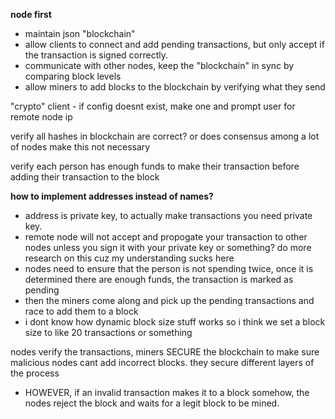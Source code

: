 **node first**
- maintain json "blockchain"
- allow clients to connect and add pending transactions, but only accept if the transaction is signed correctly.
- communicate with other nodes, keep the "blockchain" in sync by comparing block levels
- allow miners to add blocks to the blockchain by verifying what they send


"crypto" client - if config doesnt exist, make one and prompt user for remote node ip

verify all hashes in blockchain are correct? or does consensus among a lot of nodes make this not necessary

verify each person has enough funds to make their transaction before adding their transaction to the block

**how to implement addresses instead of names?**
- address is private key, to actually make transactions you need private key.
- remote node will not accept and propogate your transaction to other nodes unless you sign it with your private key or something? do more research on this cuz my understanding sucks here
- nodes need to ensure that the person is not spending twice, once it is determined there are enough funds, the transaction is marked as pending
- then the miners come along and pick up the pending transactions and race to add them to a block
- i dont know how dynamic block size stuff works so i think we set a block size to like 20 transactions or something

nodes verify the transactions, miners SECURE the blockchain to make sure malicious nodes cant add incorrect blocks. they secure different layers of the process
- HOWEVER, if an invalid transaction makes it to a block somehow, the nodes reject the block and waits for a legit block to be mined.
